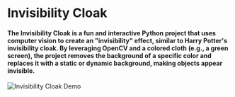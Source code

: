 # Invisibility Cloak
#### The Invisibility Cloak is a fun and interactive Python project that uses computer vision to create an "invisibility" effect, similar to Harry Potter's invisibility cloak. By leveraging OpenCV and a colored cloth (e.g., a green screen), the project removes the background of a specific color and replaces it with a static or dynamic background, making objects appear invisible.

![Invisibility Cloak Demo](https://github.com/Sushanthsush43/InvisibilityCloak/blob/main/demo.gif)
